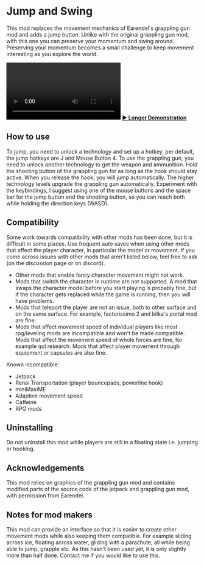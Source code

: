 Jump and Swing
==============

This mod replaces the movement mechanics of Earendel's grappling gun mod and adds a jump button. Unlike with the original grappling gun mod, with this one you can preserve your momentum and swing around. Preserving your momentum becomes a small challenge to keep movement interesting as you explore the world.

![Short Demo](https://raw.githubusercontent.com/BlueOne/factorio-jump-and-swing/main/.web/grappling-hook-mod-portal.mp4)
[__▶ Longer Demonstration__](https://www.youtube.com/watch?v=e4Srh70Wrn8)

How to use
----------

To jump, you need to unlock a technology and set up a hotkey, per default, the jump hotkeys are J and Mouse Button 4. To use the grappling gun, you need to unlock another technology to get the weapon and ammunition. Hold the shooting button of the grappling gun for as long as the hook should stay active. When you release the hook, you will jump automatically. The higher technology levels upgrade the grappling gun automatically. Experiment with the keybindings, I suggest using one of the mouse buttons and the space bar for the jump button and the shooting button, so you can reach both while holding the direction keys (WASD).

Compatibility
-------------

Some work towards compatibility with other mods has been done, but it is difficult in some places. Use frequent auto saves when using other mods that affect the player character, in particular the model or movement. If you come across issues with other mods that aren't listed below, feel free to ask (on the discussion page or on discord).

* Other mods that enable fancy character movement might not work.
* Mods that switch the character in runtime are not supported. A mod that swaps the character model before you start playing is probably fine, but if the character gets replaced while the game is running, then you will have problems.
* Mods that teleport the player are not an issue, both to other surface and on the same surface. For example, factorissimo 2 and bilka's portal mod are fine. 
* Mods that affect movement speed of individual players like most rpg/leveling mods are incompatible and won't be made compatible. Mods that affect the movement speed of whole forces are fine, for example qol research. Mods that affect player movement through equipment or capsules are also fine.

Known incompatible:

* Jetpack
* Renai Transportation (player bouncepads, powerline hook)
* miniMaxiME
* Adaptive movement speed
* Caffeine
* RPG mods


Uninstalling
-----------

Do not uninstall this mod while players are still in a floating state i.e. jumping or hooking.


Acknowledgements
----------------

This mod relies on graphics of the grappling gun mod and contains modified parts of the source code of the jetpack and grappling gun mod, with permission from Earendel.

Notes for mod makers
--------------------

This mod can provide an interface so that it is easier to create other movement mods while also keeping them compatible. For example sliding across ice, floating across water, gliding with a parachute, all while being able to jump, grapple etc. As this hasn't been used yet, it is only slightly more than half done. Contact me if you would like to use this. 